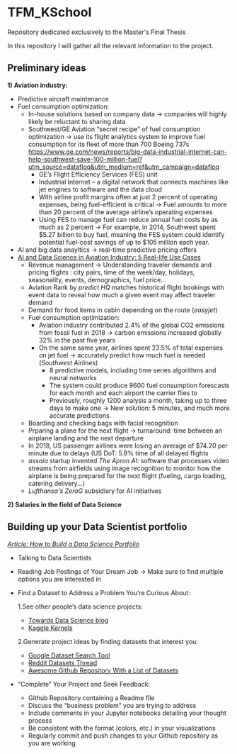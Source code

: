 # TFM_KSchool
Repository dedicated exclusively to the Master's Final Thesis

In this repository I will gather all the relevant information to the project.

## Preliminary ideas
**1) Aviation industry:**
  - Predictive aircraft maintenance
  - Fuel consumption optimization:
    - In-house solutions based on company data → companies will highly likely be reluctant to sharing data
    - Southwest/GE Aviation “secret recipe” of fuel consumption optimization → use its flight analytics system to improve fuel consumption for its fleet of more than 700 Boeing 737s https://www.ge.com/news/reports/big-data-industrial-internet-can-help-southwest-save-100-million-fuel?utm_source=datafloq&utm_medium=ref&utm_campaign=datafloq
      - GE’s Flight Efficiency Services (FES) unit
      - Industrial Internet – a digital network that connects machines like jet engines to software and the data cloud
      - With airline profit margins often at just 2 percent of operating expenses, being fuel-efficient is critical → Fuel amounts to more than 20 percent of the average airline’s operating expenses
      - Using FES to manage fuel can reduce annual fuel costs by as much as 2 percent → For example, in 2014, Southwest spent $5.27 billion to buy fuel, meaning the FES system could identify potential fuel-cost savings of up to $105 million each year.
  - AI and big data anayltics → real-time predictive pricing offers
  - [AI and Data Science in Aviation Industry: 5 Real-life Use Cases](https://www.youtube.com/watch?v=D8NlYPtPgwA&ab_channel=AltexSoft)
    * Revenue management → Understanding traveler demands and pricing flights : city pairs, time of the week/day, holidays, seasonality, events, demographics, fuel price...
    * Aviation Rank by *predict HQ* matches historical flight bookings with event data to reveal how much a given event may affect traveler demand
    * Demand for food items in cabin depending on the route (*easyjet*)
    * Fuel consumption optimization:
      - Aviation industry contributed 2.4% of the global CO2 emissions from fossil fuel in 2018 → carbon emissions increased globally 32% in the past five years
      - On the same same year, airlines spent 23.5% of total expenses on jet fuel → accurately predict how much fuel is needed (*Southwest Airlines*)
        * 8 predictive models, including time series algorithms and neural networks
        * The system could produce 9600 fuel consumption forescasts for each month and each airport the carrier flies to
        * Previously, roughly 1200 analysis a month, taking up to three days to make one → New solution: 5 minutes, and much more accurate predictions
    * Boarding and checking bags with facial recognition
    * Prparing a plane for the next flight → turnaround: time between an airplane landing and the next departure
     - In 2018, US passenger airlines were losing an average of \$74.20 per minute due to delays (US DoT: 5.8% time of all delayed flights
     - *assaia* startup invented *The Apron AI*: software that processes video streams from airfields using image recognition to monitor how the airplane is being prepared for the next flight (fueling, cargo loading, catering delivery...)
     - *Lufthansa's ZeroG* subsidiary for AI initiatives
  
  
**2) Salaries in the field of Data Science**


## Building up your Data Scientist portfolio
[*Article: How to Build a Data Science Portfolio*](https://news.codecademy.com/how-to-build-a-data-science-portfolio/)
- Talking to Data Scientists
- Reading Job Postings of Your Dream Job → Make sure to find multiple options you are interested in
- Find a Dataset to Address a Problem You’re Curious About:

  1.See other people’s data science projects:
    - [Towards Data Science blog](https://towardsdatascience.com/)
    - [Kaggle Kernels](https://www.kaggle.com/kernels)
    
  2.Generate project ideas by finding datasets that interest you:
    - [Google Dataset Search Tool](https://toolbox.google.com/datasetsearch)
    - [Reddit Datasets Thread](https://www.reddit.com/r/datasets/)
    - [Awesome Github Repository With a List of Datasets](https://github.com/awesomedata/awesome-public-datasets)
- “Complete” Your Project and Seek Feedback:
  - Github Repository containing a Readme file
  - Discuss the “business problem” you are trying to address
  - Include comments in your Jupyter notebooks detailing your thought process
  - Be consistent with the format (colors, etc.) in your visualizations
  - Regularly commit and push changes to your Github repository as you are working
